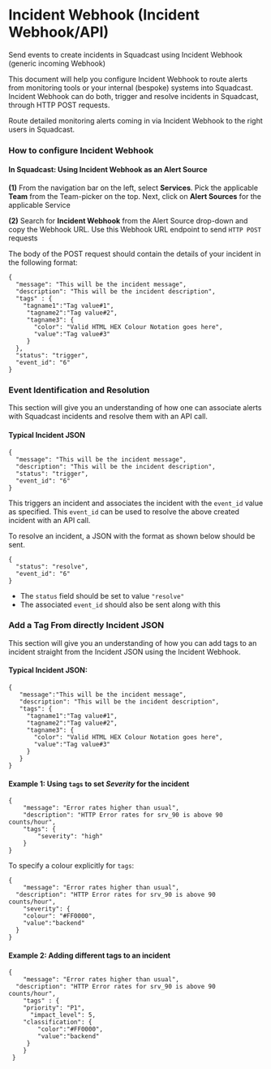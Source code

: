 # Incident Webhook (Incident Webhook/API)

Send events to create incidents in Squadcast using Incident Webhook (generic incoming Webhook)

This document will help you configure Incident Webhook to route alerts from monitoring tools or your internal (bespoke) systems into Squadcast. Incident Webhook can do both, trigger and resolve incidents in Squadcast, through HTTP POST requests.

Route detailed monitoring alerts coming in via Incident Webhook to the right users in Squadcast.

### How to configure Incident Webhook <a href="#how-to-configure-incident-webhook" id="how-to-configure-incident-webhook"></a>

#### In Squadcast: Using Incident Webhook as an Alert Source <a href="#in-squadcast-using-incident-webhook-as-an-alert-source" id="in-squadcast-using-incident-webhook-as-an-alert-source"></a>

**(1)** From the navigation bar on the left, select **Services**. Pick the applicable **Team** from the Team-picker on the top. Next, click on **Alert Sources** for the applicable Service

**(2)** Search for **Incident Webhook** from the Alert Source drop-down and copy the Webhook URL. Use this Webhook URL endpoint to send `HTTP POST` requests

The body of the POST request should contain the details of your incident in the following format:

```
{
  "message": "This will be the incident message",
  "description": "This will be the incident description",
  "tags" : {
    "tagname1":"Tag value#1",
     "tagname2":"Tag value#2",
     "tagname3": {
       "color": "Valid HTML HEX Colour Notation goes here",
       "value":"Tag value#3"
     }
  },
  "status": "trigger",
  "event_id": "6"
}
```

### Event Identification and Resolution <a href="#event-identification-and-resolution" id="event-identification-and-resolution"></a>

This section will give you an understanding of how one can associate alerts with Squadcast incidents and resolve them with an API call.

#### Typical Incident JSON <a href="#typical-incident-json" id="typical-incident-json"></a>

```
{
  "message": "This will be the incident message",
  "description": "This will be the incident description",
  "status": "trigger",
  "event_id": "6"
}
```

This triggers an incident and associates the incident with the `event_id` value as specified. This `event_id` can be used to resolve the above created incident with an API call.

To resolve an incident, a JSON with the format as shown below should be sent.

```
{
  "status": "resolve",
  "event_id": "6"
}
```

* The `status` field should be set to value `"resolve"`
* The associated `event_id` should also be sent along with this

### Add a Tag From directly Incident JSON <a href="#add-a-tag-from-directly-incident-json" id="add-a-tag-from-directly-incident-json"></a>

This section will give you an understanding of how you can add tags to an incident straight from the Incident JSON using the Incident Webhook.

#### Typical Incident JSON: <a href="#typical-incident-json-1" id="typical-incident-json-1"></a>

```
{
   "message":"This will be the incident message",
   "description": "This will be the incident description",
   "tags": {
     "tagname1":"Tag value#1",
     "tagname2":"Tag value#2",
     "tagname3": {
       "color": "Valid HTML HEX Colour Notation goes here",
       "value":"Tag value#3"
     }
   }
}
```

#### Example 1: Using `tags` to set _Severity_ for the incident <a href="#example-1-using-tags-to-set-severity-for-the-incident" id="example-1-using-tags-to-set-severity-for-the-incident"></a>

```
{
  	"message": "Error rates higher than usual",
    "description": "HTTP Error rates for srv_90 is above 90 counts/hour",
    "tags": {
    	"severity": "high"
    }
}
```

To specify a colour explicitly for `tags`:

```
{
	"message": "Error rates higher than usual",
  "description": "HTTP Error rates for srv_90 is above 90 counts/hour",
	"severity": {
  	"colour": "#FF0000",
  	"value":"backend"
  }
}
```

#### Example 2: Adding different tags to an incident <a href="#example-2-adding-different-tags-to-an-incident" id="example-2-adding-different-tags-to-an-incident"></a>

```
{
	"message": "Error rates higher than usual",
  "description": "HTTP Error rates for srv_90 is above 90 counts/hour",
	"tags" : {
   	"priority": "P1",
	  "impact_level": 5,
   	"classification": {
    	"color":"#FF0000",
     	"value":"backend"
     }
 	}
 }
```
